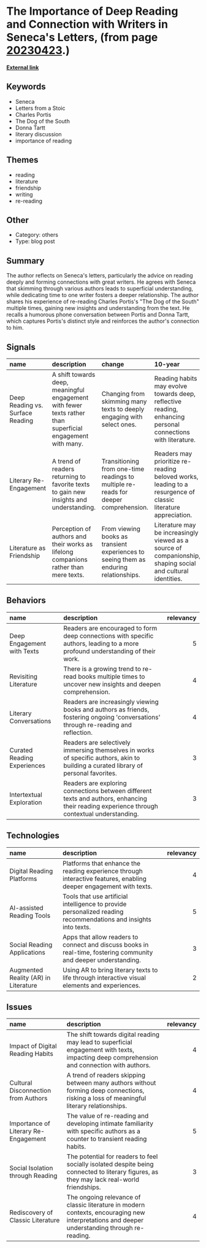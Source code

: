 # __The Importance of Deep Reading and Connection with Writers in Seneca's Letters__, (from page [20230423](https://kghosh.substack.com/p/20230423).)

__[External link](https://austinkleon.com/2023/04/19/seneca-on-reading/?utm_source=substack&utm_medium=email)__



## Keywords

* Seneca
* Letters from a Stoic
* Charles Portis
* The Dog of the South
* Donna Tartt
* literary discussion
* importance of reading

## Themes

* reading
* literature
* friendship
* writing
* re-reading

## Other

* Category: others
* Type: blog post

## Summary

The author reflects on Seneca's letters, particularly the advice on reading deeply and forming connections with great writers. He agrees with Seneca that skimming through various authors leads to superficial understanding, while dedicating time to one writer fosters a deeper relationship. The author shares his experience of re-reading Charles Portis's "The Dog of the South" multiple times, gaining new insights and understanding from the text. He recalls a humorous phone conversation between Portis and Donna Tartt, which captures Portis's distinct style and reinforces the author's connection to him.

## Signals

| name                             | description                                                                                                | change                                                                                | 10-year                                                                                                      | driving-force                                                                                   |   relevancy |
|:---------------------------------|:-----------------------------------------------------------------------------------------------------------|:--------------------------------------------------------------------------------------|:-------------------------------------------------------------------------------------------------------------|:------------------------------------------------------------------------------------------------|------------:|
| Deep Reading vs. Surface Reading | A shift towards deep, meaningful engagement with fewer texts rather than superficial engagement with many. | Changing from skimming many texts to deeply engaging with select ones.                | Reading habits may evolve towards deep, reflective reading, enhancing personal connections with literature.  | The desire for genuine understanding and connection in an increasingly superficial digital age. |           4 |
| Literary Re-Engagement           | A trend of readers returning to favorite texts to gain new insights and understanding.                     | Transitioning from one-time readings to multiple re-reads for deeper comprehension.   | Readers may prioritize re-reading beloved works, leading to a resurgence of classic literature appreciation. | The recognition that familiarity with texts can lead to richer interpretations and insights.    |           3 |
| Literature as Friendship         | Perception of authors and their works as lifelong companions rather than mere texts.                       | From viewing books as transient experiences to seeing them as enduring relationships. | Literature may be increasingly viewed as a source of companionship, shaping social and cultural identities.  | The human need for connection and understanding in a fragmented world.                          |           4 |

## Behaviors

| name                        | description                                                                                                                                 |   relevancy |
|:----------------------------|:--------------------------------------------------------------------------------------------------------------------------------------------|------------:|
| Deep Engagement with Texts  | Readers are encouraged to form deep connections with specific authors, leading to a more profound understanding of their work.              |           5 |
| Revisiting Literature       | There is a growing trend to re-read books multiple times to uncover new insights and deepen comprehension.                                  |           4 |
| Literary Conversations      | Readers are increasingly viewing books and authors as friends, fostering ongoing 'conversations' through re-reading and reflection.         |           4 |
| Curated Reading Experiences | Readers are selectively immersing themselves in works of specific authors, akin to building a curated library of personal favorites.        |           3 |
| Intertextual Exploration    | Readers are exploring connections between different texts and authors, enhancing their reading experience through contextual understanding. |           3 |

## Technologies

| name                                 | description                                                                                                        |   relevancy |
|:-------------------------------------|:-------------------------------------------------------------------------------------------------------------------|------------:|
| Digital Reading Platforms            | Platforms that enhance the reading experience through interactive features, enabling deeper engagement with texts. |           4 |
| AI-assisted Reading Tools            | Tools that use artificial intelligence to provide personalized reading recommendations and insights into texts.    |           5 |
| Social Reading Applications          | Apps that allow readers to connect and discuss books in real-time, fostering community and deeper understanding.   |           3 |
| Augmented Reality (AR) in Literature | Using AR to bring literary texts to life through interactive visual elements and experiences.                      |           2 |

## Issues

| name                                 | description                                                                                                                                  |   relevancy |
|:-------------------------------------|:---------------------------------------------------------------------------------------------------------------------------------------------|------------:|
| Impact of Digital Reading Habits     | The shift towards digital reading may lead to superficial engagement with texts, impacting deep comprehension and connection with authors.   |           4 |
| Cultural Disconnection from Authors  | A trend of readers skipping between many authors without forming deep connections, risking a loss of meaningful literary relationships.      |           4 |
| Importance of Literary Re-Engagement | The value of re-reading and developing intimate familiarity with specific authors as a counter to transient reading habits.                  |           5 |
| Social Isolation through Reading     | The potential for readers to feel socially isolated despite being connected to literary figures, as they may lack real-world friendships.    |           3 |
| Rediscovery of Classic Literature    | The ongoing relevance of classic literature in modern contexts, encouraging new interpretations and deeper understanding through re-reading. |           4 |